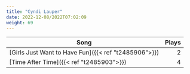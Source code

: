 ```yaml
---
title: "Cyndi Lauper"
date: 2022-12-08/2022T07:02:09
weight: 69
---
```




 Song | Plays 
----- | -----:
[Girls Just Want to Have Fun]({{< ref "t2485906">}}) | 2
[Time After Time]({{< ref "t2485903">}}) | 4
